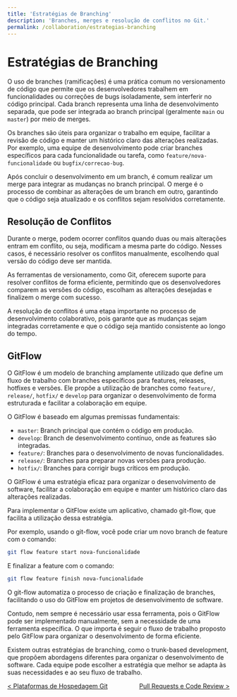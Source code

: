 ```yaml
---
title: 'Estratégias de Branching'
description: 'Branches, merges e resolução de conflitos no Git.'
permalink: /collaboration/estrategias-branching
---
```


# Estratégias de Branching

O uso de branches (ramificações) é uma prática comum no versionamento de código que permite que os desenvolvedores trabalhem em funcionalidades ou correções de bugs isoladamente, sem interferir no código principal. Cada branch representa uma linha de desenvolvimento separada, que pode ser integrada ao branch principal (geralmente `main` ou `master`) por meio de merges.

Os branches são úteis para organizar o trabalho em equipe, facilitar a revisão de código e manter um histórico claro das alterações realizadas. Por exemplo, uma equipe de desenvolvimento pode criar branches específicos para cada funcionalidade ou tarefa, como `feature/nova-funcionalidade` ou `bugfix/correcao-bug`.

Após concluir o desenvolvimento em um branch, é comum realizar um merge para integrar as mudanças no branch principal. O merge é o processo de combinar as alterações de um branch em outro, garantindo que o código seja atualizado e os conflitos sejam resolvidos corretamente.

## Resolução de Conflitos

Durante o merge, podem ocorrer conflitos quando duas ou mais alterações entram em conflito, ou seja, modificam a mesma parte do código. Nesses casos, é necessário resolver os conflitos manualmente, escolhendo qual versão do código deve ser mantida.

As ferramentas de versionamento, como Git, oferecem suporte para resolver conflitos de forma eficiente, permitindo que os desenvolvedores comparem as versões do código, escolham as alterações desejadas e finalizem o merge com sucesso.

A resolução de conflitos é uma etapa importante no processo de desenvolvimento colaborativo, pois garante que as mudanças sejam integradas corretamente e que o código seja mantido consistente ao longo do tempo.

## GitFlow

O GitFlow é um modelo de branching amplamente utilizado que define um fluxo de trabalho com branches específicos para features, releases, hotfixes e versões. Ele propõe a utilização de branches como `feature/`, `release/`, `hotfix/` e `develop` para organizar o desenvolvimento de forma estruturada e facilitar a colaboração em equipe.

O GitFlow é baseado em algumas premissas fundamentais:

- `master`: Branch principal que contém o código em produção.
- `develop`: Branch de desenvolvimento contínuo, onde as features são integradas.
- `feature/`: Branches para o desenvolvimento de novas funcionalidades.
- `release/`: Branches para preparar novas versões para produção.
- `hotfix/`: Branches para corrigir bugs críticos em produção.

O GitFlow é uma estratégia eficaz para organizar o desenvolvimento de software, facilitar a colaboração em equipe e manter um histórico claro das alterações realizadas.

Para implementar o GitFlow existe um aplicativo, chamado git-flow, que facilita a utilização dessa estratégia.

Por exemplo, usando o git-flow, você pode criar um novo branch de feature com o comando:

```bash
git flow feature start nova-funcionalidade
```

E finalizar a feature com o comando:

```bash
git flow feature finish nova-funcionalidade
```

O git-flow automatiza o processo de criação e finalização de branches, facilitando o uso do GitFlow em projetos de desenvolvimento de software.

Contudo, nem sempre é necessário usar essa ferramenta, pois o GitFlow pode ser implementado manualmente, sem a necessidade de uma ferramenta específica. O que importa é seguir o fluxo de trabalho proposto pelo GitFlow para organizar o desenvolvimento de forma eficiente.

Existem outras estratégias de branching, como o trunk-based development, que propõem abordagens diferentes para organizar o desenvolvimento de software. Cada equipe pode escolher a estratégia que melhor se adapta às suas necessidades e ao seu fluxo de trabalho.

<span style="display: flex; justify-content: space-between;"><span>[&lt; Plataformas de Hospedagem Git](plataformas-git.html 'Anterior')</span> <span>[Pull Requests e Code Review &gt;](pull-requests.html 'Próximo')</span></span>
